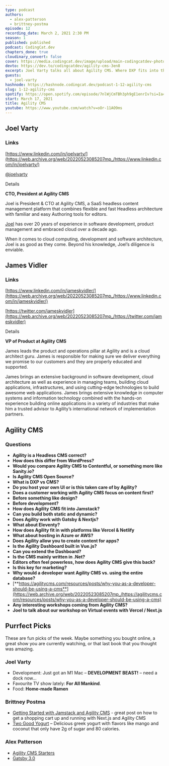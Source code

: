 ```yaml
---
type: podcast
authors:
  - alex-patterson
  - brittney-postma
episode: 12
recording_date: March 2, 2021 2:30 PM
season: 1
published: published
podcast: CodingCat.dev
chapters_done: true
cloudinary_convert: false
cover: https://media.codingcat.dev/image/upload/main-codingcatdev-photo/oogq3stsiqvbzsswaatr.png
devto: https://dev.to/codingcatdev/agility-cms-3en8
excerpt: Joel Varty talks all about Agility CMS. Where DXP fits into the Jamstack.
guests:
  - joel-varty
hashnode: https://hashnode.codingcat.dev/podcast-1-12-agility-cms
slug: 1-12-agility-cms
spotify: https://open.spotify.com/episode/7nlWjCmTBh3ph9gE1enrIv?si=Ia4K1KnYQkKm7tQR5mnYqw
start: March 17, 2021
title: Agility CMS
youtube: https://www.youtube.com/watch?v=oOr-11AO9ms
---
```


## Joel Varty

### Links

[https://www.linkedin.com/in/joelvarty/](https://web.archive.org/web/20220523085207mp_/https://www.linkedin.com/in/joelvarty/)

[@joelvarty](https://web.archive.org/web/20220523085207mp_/https://twitter.com/joelvarty)

Details

**CTO, President at Agility CMS**

Joel is President & CTO at Agility CMS, a SaaS headless content management platform that combines flexible and fast Headless architecture with familiar and easy Authoring tools for editors.

[Joel](https://web.archive.org/web/20220523085207mp_/https://www.linkedin.com/in/joelvarty/) has over 20 years of experience in software development, product management and embraced cloud over a decade ago.

When it comes to cloud computing, development and software architecture, Joel is as good as they come. Beyond his knowledge, Joel’s diligence is enviable.

## James Vidler

### Links

[https://www.linkedin.com/in/jameskvidler/](https://web.archive.org/web/20220523085207mp_/https://www.linkedin.com/in/jameskvidler/)

[https://twitter.com/jameskvidler](https://web.archive.org/web/20220523085207mp_/https://twitter.com/jameskvidler)

Details

**VP of Product at Agility CMS**

James leads the product and operations pillar at Agility and is a cloud architect guru. James is responsible for making sure we deliver everything we promise to our customers and they are properly educated and supported.

James brings an extensive background in software development, cloud architecture as well as experience in managing teams, building cloud applications, infrastructures, and using cutting-edge technologies to build awesome web applications. James brings extensive knowledge in computer systems and information technology combined with the hands-on experience building online applications in a variety of industries that make him a trusted advisor to Agility’s international network of implementation partners.

## Agility CMS

### Questions

- **Agility is a Headless CMS correct?**
- **How does this differ from WordPress?**
- **Would you compare Agility CMS to Contentful, or something more like Sanity.io?**
- **Is Agility CMS Open Source?**
- **What is DXP vs CMS?**
- **Do you host your own UI or is this taken care of by Agility?**
- **Does a customer working with Agility CMS focus on content first?**
- **Before something like design?**
- **Before development?**
- **How does Agility CMS fit into Jamstack?**
- **Can you build both static and dynamic?**
- **Does Agility work with Gatsby & Nextjs?**
- **What about Eleventy?**
- **How does Agility fit in with platforms like Vercel & Netlify**
- **What about hosting in Azure or AWS?**
- **Does Agility allow you to create content for apps?**
- **Is the Agility Dashboard built in Vue.js?**
- **Can you extend the Dashboard?**
- **Is the CMS mainly written in .Net?**
- **Editors often feel powerless, how does Agility CMS give this back?**
- **Is this key for marketing?**
- **Why would a developer want Agility CMS vs. using the entire database?**
- [**https://agilitycms.com/resources/posts/why-you-as-a-developer-should-be-using-a-cms**](https://web.archive.org/web/20220523085207mp_/https://agilitycms.com/resources/posts/why-you-as-a-developer-should-be-using-a-cms)
- **Any interesting workshops coming from Agility CMS?**
- **Joel to talk about our workshop on Virtual events with Vercel / Next.js**

## Purrfect Picks

These are fun picks of the week. Maybe something you bought online, a great show you are currently watching, or that last book that you thought was amazing.

### Joel Varty

- Development: Just got an M1 Mac – **DEVELOPMENT BEAST!** – need a dock now…
- Favourite TV show lately: **For All Mankind**.
- Food: **Home-made Ramen**

### Brittney Postma

- [Getting Started with Jamstack and Agility CMS](https://web.archive.org/web/20220523085207mp_/https://itnext.io/getting-started-with-jamstack-and-agility-cms-da43a9245b10) - great post on how to get a shopping cart up and running with Next.js and Agility CMS
- [Two Good Yogurt](https://web.archive.org/web/20220523085207mp_/https://www.twogoodyogurt.com/lower-sugar-yogurt/?gclid=Cj0KCQiAvvKBBhCXARIsACTePW-x6qWt4vl26GWpYJI6hbx5s48iA_obn0E11ZznAydLNaVJOo8YRdEaAq1SEALw_wcB&gclsrc=aw.ds) – Delicious greek yogurt with flavors like mango and coconut that only have 2g of sugar and 80 calories.

### Alex Patterson

- [Agility CMS Starters](https://web.archive.org/web/20220523085207mp_/https://agilitycms.com/starters)
- [Gatsby 3.0](https://web.archive.org/web/20220523085207mp_/https://www.gatsbyjs.com/blog/gatsby-v3/)
